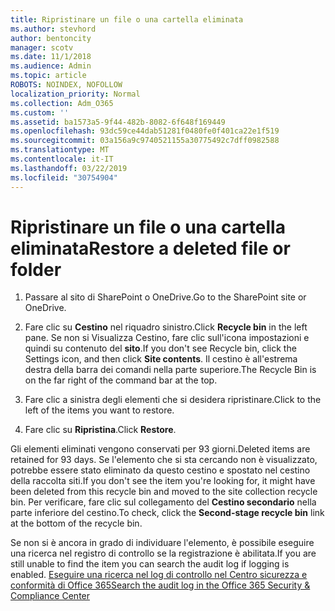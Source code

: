 ```yaml
---
title: Ripristinare un file o una cartella eliminata
ms.author: stevhord
author: bentoncity
manager: scotv
ms.date: 11/1/2018
ms.audience: Admin
ms.topic: article
ROBOTS: NOINDEX, NOFOLLOW
localization_priority: Normal
ms.collection: Adm_O365
ms.custom: ''
ms.assetid: ba1573a5-9f44-482b-8082-6f648f169449
ms.openlocfilehash: 93dc59ce44dab51281f0480fe0f401ca22e1f519
ms.sourcegitcommit: 03a156a9c9740521155a30775492c7dff0982588
ms.translationtype: MT
ms.contentlocale: it-IT
ms.lasthandoff: 03/22/2019
ms.locfileid: "30754904"
---
```

# <a name="restore-a-deleted-file-or-folder"></a><span data-ttu-id="02959-102">Ripristinare un file o una cartella eliminata</span><span class="sxs-lookup"><span data-stu-id="02959-102">Restore a deleted file or folder</span></span>

1. <span data-ttu-id="02959-103">Passare al sito di SharePoint o OneDrive.</span><span class="sxs-lookup"><span data-stu-id="02959-103">Go to the SharePoint site or OneDrive.</span></span>
    
2. <span data-ttu-id="02959-104">Fare clic su **Cestino** nel riquadro sinistro.</span><span class="sxs-lookup"><span data-stu-id="02959-104">Click **Recycle bin** in the left pane.</span></span> <span data-ttu-id="02959-105">Se non si Visualizza Cestino, fare clic sull'icona impostazioni e quindi su contenuto del **sito**.</span><span class="sxs-lookup"><span data-stu-id="02959-105">If you don't see Recycle bin, click the Settings icon, and then click **Site contents**.</span></span> <span data-ttu-id="02959-106">Il cestino è all'estrema destra della barra dei comandi nella parte superiore.</span><span class="sxs-lookup"><span data-stu-id="02959-106">The Recycle Bin is on the far right of the command bar at the top.</span></span>
    
3. <span data-ttu-id="02959-107">Fare clic a sinistra degli elementi che si desidera ripristinare.</span><span class="sxs-lookup"><span data-stu-id="02959-107">Click to the left of the items you want to restore.</span></span>
    
4. <span data-ttu-id="02959-108">Fare clic su **Ripristina**.</span><span class="sxs-lookup"><span data-stu-id="02959-108">Click **Restore**.</span></span>
    
<span data-ttu-id="02959-109">Gli elementi eliminati vengono conservati per 93 giorni.</span><span class="sxs-lookup"><span data-stu-id="02959-109">Deleted items are retained for 93 days.</span></span> <span data-ttu-id="02959-110">Se l'elemento che si sta cercando non è visualizzato, potrebbe essere stato eliminato da questo cestino e spostato nel cestino della raccolta siti.</span><span class="sxs-lookup"><span data-stu-id="02959-110">If you don't see the item you're looking for, it might have been deleted from this recycle bin and moved to the site collection recycle bin.</span></span> <span data-ttu-id="02959-111">Per verificare, fare clic sul collegamento del **Cestino secondario** nella parte inferiore del cestino.</span><span class="sxs-lookup"><span data-stu-id="02959-111">To check, click the **Second-stage recycle bin** link at the bottom of the recycle bin.</span></span> 
  
<span data-ttu-id="02959-112">Se non si è ancora in grado di individuare l'elemento, è possibile eseguire una ricerca nel registro di controllo se la registrazione è abilitata.</span><span class="sxs-lookup"><span data-stu-id="02959-112">If you are still unable to find the item you can search the audit log if logging is enabled.</span></span> [<span data-ttu-id="02959-113">Eseguire una ricerca nel log di controllo nel Centro sicurezza e conformità di Office 365</span><span class="sxs-lookup"><span data-stu-id="02959-113">Search the audit log in the Office 365 Security &amp; Compliance Center</span></span>](https://support.office.com/article/0d4d0f35-390b-4518-800e-0c7ec95e946c.aspx)
  


